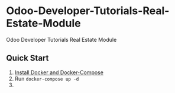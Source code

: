 # Odoo-Developer-Tutorials-Real-Estate-Module

Odoo Developer Tutorials Real Estate Module

## Quick Start

1. [Install Docker and Docker-Compose](https://docs.docker.com/compose/install/)
2. Run 
    ```docker-compose up -d```
4. 
